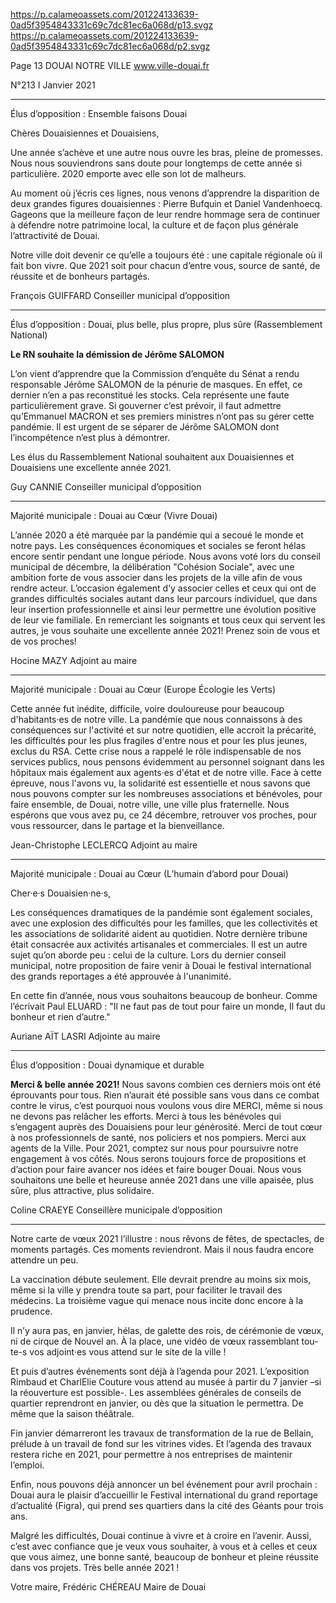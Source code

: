 https://p.calameoassets.com/201224133639-0ad5f3954843331c69c7dc81ec6a068d/p13.svgz
https://p.calameoassets.com/201224133639-0ad5f3954843331c69c7dc81ec6a068d/p2.svgz

Page  13
DOUAI NOTRE VILLE
www.ville-douai.fr

N°213   I
Janvier 2021

---

Élus d’opposition : Ensemble faisons Douai

Chères Douaisiennes et Douaisiens,

Une année s’achève et une autre nous ouvre les bras, pleine de promesses. Nous nous souviendrons sans doute pour longtemps de cette année si particulière. 2020 emporte avec elle son lot de malheurs.

Au moment où j’écris ces lignes, nous venons d’apprendre la disparition de deux grandes figures douaisiennes : Pierre Bufquin et Daniel Vandenhoecq. Gageons que la meilleure façon de leur rendre hommage sera de continuer à défendre notre patrimoine local, la culture et de façon plus générale l’attractivité de Douai.

Notre ville doit devenir ce qu’elle a toujours été : une capitale régionale où il fait bon vivre. Que 2021 soit pour chacun d’entre vous, source de santé, de réussite et de bonheurs partagés.

François GUIFFARD
Conseiller municipal d’opposition

---

Élus d’opposition : Douai, plus belle, plus propre, plus sûre (Rassemblement National)

**Le RN souhaite la démission de Jérôme SALOMON**

L’on vient d’apprendre que la Commission d’enquête du Sénat a rendu responsable Jérôme SALOMON de la pénurie de masques. En effet, ce dernier n’en a pas reconstitué les stocks. Cela représente une faute particulièrement grave. Si gouverner c’est prévoir, il faut admettre qu’Emmanuel MACRON et ses premiers ministres n’ont pas su gérer cette pandémie. Il est urgent de se séparer de Jérôme SALOMON dont l’incompétence n’est plus à démontrer.

Les élus du Rassemblement National souhaitent aux Douaisiennes et Douaisiens une excellente année 2021.

Guy CANNIE
Conseiller municipal d’opposition


---

Majorité municipale : Douai au Cœur (Vivre Douai)

L’année 2020 a été marquée par la pandémie qui a secoué le monde et notre pays. Les conséquences économiques et sociales se feront hélas encore sentir pendant une longue période. Nous avons voté lors du conseil municipal de décembre, la délibération "Cohésion Sociale", avec une ambition forte de vous associer dans les projets de la ville afin de vous rendre acteur. L’occasion également d’y associer celles et ceux qui ont de grandes difficultés sociales autant dans leur parcours individuel, que dans leur insertion professionnelle et ainsi leur permettre une évolution positive de leur vie familiale.
En remerciant les soignants et tous ceux qui servent les autres, je vous souhaite une excellente année 2021! Prenez soin de vous et de vos proches!

Hocine MAZY
Adjoint au maire

---

Majorité municipale : Douai au Cœur (Europe Écologie les Verts)

Cette année fut inédite, difficile, voire douloureuse pour beaucoup d'habitants·es de notre ville. La pandémie que nous connaissons à des conséquences sur l'activité et sur notre quotidien, elle accroit la précarité, les difficultés pour les plus fragiles d'entre nous et pour les plus jeunes, exclus du RSA. Cette crise nous a rappelé le rôle indispensable de nos services publics, nous pensons évidemment au personnel soignant dans les hôpitaux mais également aux agents·es d'état et de notre ville. Face à cette épreuve, nous l'avons vu, la solidarité est essentielle et nous savons que nous pouvons compter sur les nombreuses associations et bénévoles, pour faire ensemble, de Douai, notre ville, une ville plus fraternelle. Nous espérons que vous avez pu, ce 24 décembre, retrouver vos proches, pour vous ressourcer, dans le partage et la bienveillance.

Jean-Christophe LECLERCQ
Adjoint au maire

---

Majorité municipale : Douai au Cœur (L’humain d’abord pour Douai)

Cher·e·s Douaisien·ne·s,

Les conséquences dramatiques de la pandémie sont également sociales, avec une explosion des difficultés pour les familles, que les collectivités et les associations de solidarité aident au quotidien. Notre dernière tribune était consacrée aux activités artisanales et commerciales.
Il est un autre sujet qu’on aborde peu : celui de la culture.
Lors du dernier conseil municipal, notre proposition de faire venir à Douai le festival international des grands reportages a été approuvée à l'unanimité.

En cette fin d’année, nous vous souhaitons beaucoup de bonheur. Comme l’écrivait Paul ELUARD : "Il ne faut pas de tout pour faire un monde, Il faut du bonheur et rien d’autre."

Auriane AÏT LASRI
Adjointe au maire

---

Élus d’opposition : Douai dynamique et durable

**Merci & belle année 2021!** Nous savons combien ces derniers mois ont été éprouvants pour tous. Rien n’aurait été possible sans vous dans ce combat contre le virus, c’est pourquoi nous voulons vous dire MERCI, même si nous ne devons pas relâcher les efforts. Merci à tous les bénévoles qui s’engagent auprès des Douaisiens pour leur générosité. Merci de tout cœur à nos professionnels de santé, nos policiers et nos pompiers. Merci aux agents de la Ville. Pour 2021, comptez sur nous pour poursuivre notre engagement à vos côtés. Nous serons toujours force de propositions et d’action pour faire avancer nos idées et faire bouger Douai.
Nous vous souhaitons une belle et heureuse année 2021 dans une ville apaisée, plus sûre, plus attractive, plus solidaire.

Coline CRAEYE
Conseillère municipale d’opposition

---

Notre carte de vœux 2021 l’illustre : nous rêvons de fêtes, de spectacles, de moments partagés. Ces moments reviendront. Mais il nous faudra encore attendre un peu.

La vaccination débute seulement. Elle devrait prendre au moins six mois, même si la ville y prendra toute sa part, pour faciliter le travail des médecins. La troisième vague qui menace nous incite donc encore à la prudence.

Il n’y aura pas, en janvier, hélas, de galette des rois, de cérémonie de vœux, ni de cirque de Nouvel an. À la place, une vidéo de vœux rassemblant tou-te-s vos adjoint·es vous attend sur le site de la ville !

Et puis d’autres événements sont déjà à l’agenda pour 2021. L’exposition Rimbaud et CharlElie Couture vous attend au musée à partir du 7 janvier –si la réouverture est possible-. Les assemblées générales de conseils de quartier reprendront en janvier, ou dès que la situation le permettra. De même que la saison théâtrale.

Fin janvier démarreront les travaux de transformation de la rue de Bellain, prélude à un travail de fond sur les vitrines vides. Et l’agenda des travaux restera riche en 2021, pour permettre à nos entreprises de maintenir l’emploi.

Enfin, nous pouvons déjà annoncer un bel événement pour avril prochain : Douai aura le plaisir d’accueillir le Festival international du grand reportage d’actualité (Figra), qui prend ses quartiers dans la cité des Géants pour trois ans.

Malgré les difficultés, Douai continue à vivre et à croire en l’avenir. Aussi, c’est avec confiance que je veux vous souhaiter, à vous et à celles et ceux que vous aimez, une bonne santé, beaucoup de bonheur et pleine réussite dans vos projets. Très belle année 2021 !

Votre maire,
Frédéric CHÉREAU
Maire de Douai
